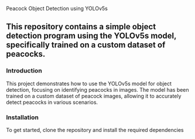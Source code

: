 Peacock Object Detection using YOLOv5s

<h2>This repository contains a simple object detection program using the YOLOv5s model, specifically trained on a custom dataset of peacocks.</h2>

<h3>Introduction</h3>

<p>This project demonstrates how to use the YOLOv5s model for object detection, focusing on identifying peacocks in images. 
  The model has been trained on a custom dataset of peacock images, allowing it to accurately detect peacocks in various scenarios.</p>

<h3>Installation</h3>

To get started, clone the repository and install the required dependencies
